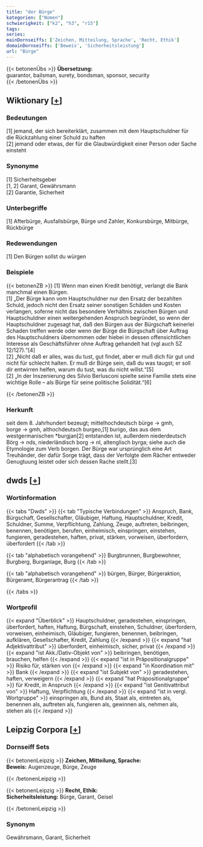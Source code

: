 ```yaml
---
title: "der Bürge"
kategorien: ["Nomen"]
schwierigkeit: ["k2", "h3", "r15"]
tags:
series:
mainDornseiffs: ['Zeichen, Mitteilung, Sprache', 'Recht, Ethik']
domainDornseiffs: ['Beweis', 'Sicherheitsleistung']
url: "Bürge"
---
```


{{< betonenÜbs >}}
**Übersetzung:**  
guarantor, bailsman, surety, bondsman, sponsor, security  
{{< /betonenÜbs >}}

## Wiktionary [[+](https://de.wiktionary.org/wiki/Bürge)]

### Bedeutungen
[1] jemand, der sich bereiterklärt, zusammen mit dem Hauptschuldner für die Rückzahlung einer Schuld zu haften  
[2] jemand oder etwas, der für die Glaubwürdigkeit einer Person oder Sache einsteht  

### Synonyme
[1] Sicherheitsgeber  
[1, 2] Garant, Gewährsmann  
[2] Garantie, Sicherheit  

### Unterbegriffe
[1] Afterbürge, Ausfallsbürge, Bürge und Zahler, Konkursbürge, Mitbürge, Rückbürge  

### Redewendungen
[1] Den Bürgen sollst du würgen  

### Beispiele
{{< betonenZB >}}
[1] Wenn man einen Kredit benötigt, verlangt die Bank manchmal einen Bürgen.  
[1] „Der Bürge kann vom Hauptschuldner nur den Ersatz der bezahlten Schuld, jedoch nicht den Ersatz seiner sonstigen Schäden und Kosten verlangen, soferne nicht das besondere Verhältnis zwischen Bürgen und Hauptschuldner einen weitergehenden Anspruch begründet, so wenn der Hauptschuldner zugesagt hat, daß den Bürgen aus der Bürgschaft keinerlei Schaden treffen werde oder wenn der Bürge die Bürgschaft über Auftrag des Hauptschuldners übernommen oder hiebei in dessen offensichtlichen Interesse als Geschäftsführer ohne Auftrag gehandelt hat (vgl auch SZ 12/127).“[4]  
[2] „Nicht daß er alles, was du tust, gut findet, aber er muß dich für gut und nicht für schlecht halten. Er muß dir Bürge sein, daß du was taugst; er soll dir entwirren helfen, warum du tust, was du nicht willst.“[5]  
[2] „In der Inszenierung des Silvio Berlusconi spielte seine Familie stets eine wichtige Rolle – als Bürge für seine politische Solidität.“[6]  

{{< /betonenZB >}}
### Herkunft
seit dem 8. Jahrhundert bezeugt; mittelhochdeutsch bürge → gmh, borge → gmh, althochdeutsch burgeo,[1] burigo, das aus dem westgermanischen *burgjan[2] entstanden ist, außerdem niederdeutsch Börg → nds, niederländisch borg → nl, altenglisch byrga; siehe auch die Etymologie zum Verb borgen. Der Bürge war ursprünglich eine Art Treuhänder, der dafür Sorge trägt, dass der Verfolgte dem Rächer entweder Genugtuung leistet oder sich dessen Rache stellt.[3]  



## dwds [[+](https://www.dwds.de/wb/Bürge)]

### Wortinformation
{{< tabs "Dwds" >}}
{{< tab "Typische Verbindungen" >}}
Anspruch, Bank, Bürgschaft, Gesellschafter, Gläubiger, Haftung, Hauptschuldner, Kredit, Schuldner, Summe, Verpflichtung, Zahlung, Zeuge, auftreten, beibringen, benennen, benötigen, berufen, einheimisch, einspringen, einstehen, fungieren, geradestehen, haften, privat, stärken, vorweisen, überfordern, überfordert
{{< /tab >}}

{{< tab "alphabetisch vorangehend" >}}
Burgbrunnen, Burgbewohner, Burgberg, Burganlage, Burg
{{< /tab >}}

{{< tab "alphabetisch vorangehend" >}}
bürgen, Bürger, Bürgeraktion, Bürgeramt, Bürgerantrag
{{< /tab >}}

{{< /tabs >}}

### Wortprofil
{{< expand "Überblick" >}} Hauptschuldner, geradestehen, einspringen, überfordert, haften, Haftung, Bürgschaft, einstehen, Schuldner, überfordern, vorweisen, einheimisch, Gläubiger, fungieren, benennen, beibringen, aufklären, Gesellschafter, Kredit, Zahlung {{< /expand >}}
{{< expand "hat Adjektivattribut" >}} überfordert, einheimisch, sicher, privat {{< /expand >}}
{{< expand "ist Akk./Dativ-Objekt von" >}} beibringen, benötigen, brauchen, helfen {{< /expand >}}
{{< expand "ist in Präpositionalgruppe" >}} Risiko für, stärken von {{< /expand >}}
{{< expand "in Koordination mit" >}} Bank {{< /expand >}}
{{< expand "ist Subjekt von" >}} geradestehen, haften, verweigern {{< /expand >}}
{{< expand "hat Präpositionalgruppe" >}} für Kredit, in Anspruch {{< /expand >}}
{{< expand "ist Genitivattribut von" >}} Haftung, Verpflichtung {{< /expand >}}
{{< expand "ist in vergl. Wortgruppe" >}} einspringen als, Bund als, Staat als, eintreten als, benennen als, auftreten als, fungieren als, gewinnen als, nehmen als, stehen als {{< /expand >}}

## Leipzig Corpora [[+](https://corpora.uni-leipzig.de/en/res?word=Bürge&corpusId=deu_newscrawl-public_2018)]

### Dornseiff Sets
{{< betonenLeipzig >}}
**Zeichen, Mitteilung, Sprache:**  
**Beweis:** Augenzeuge, Bürge, Zeuge  

{{< /betonenLeipzig >}}


{{< betonenLeipzig >}}
**Recht, Ethik:**  
**Sicherheitsleistung:** Bürge, Garant, Geisel  

{{< /betonenLeipzig >}}

### Synonym
Gewährsmann, Garant, Sicherheit

